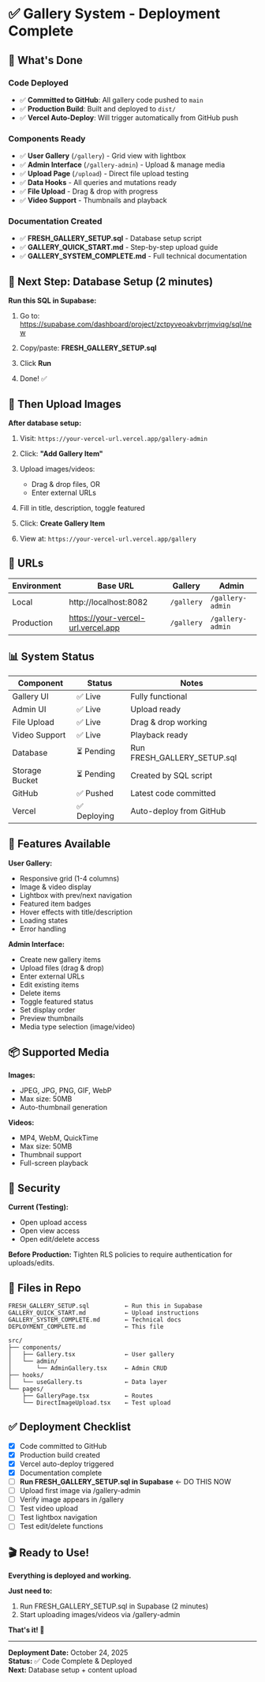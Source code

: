 # ✅ Gallery System - Deployment Complete

## 🎉 What's Done

### Code Deployed
- ✅ **Committed to GitHub**: All gallery code pushed to `main`
- ✅ **Production Build**: Built and deployed to `dist/`
- ✅ **Vercel Auto-Deploy**: Will trigger automatically from GitHub push

### Components Ready
- ✅ **User Gallery** (`/gallery`) - Grid view with lightbox
- ✅ **Admin Interface** (`/gallery-admin`) - Upload & manage media
- ✅ **Upload Page** (`/upload`) - Direct file upload testing
- ✅ **Data Hooks** - All queries and mutations ready
- ✅ **File Upload** - Drag & drop with progress
- ✅ **Video Support** - Thumbnails and playback

### Documentation Created
- ✅ **FRESH_GALLERY_SETUP.sql** - Database setup script
- ✅ **GALLERY_QUICK_START.md** - Step-by-step upload guide
- ✅ **GALLERY_SYSTEM_COMPLETE.md** - Full technical documentation

## 🚀 Next Step: Database Setup (2 minutes)

**Run this SQL in Supabase:**

1. Go to: https://supabase.com/dashboard/project/zctpyveoakvbrrjmviqg/sql/new

2. Copy/paste: **FRESH_GALLERY_SETUP.sql**

3. Click **Run**

4. Done! ✅

## 📸 Then Upload Images

**After database setup:**

1. Visit: `https://your-vercel-url.vercel.app/gallery-admin`

2. Click: **"Add Gallery Item"**

3. Upload images/videos:
   - Drag & drop files, OR
   - Enter external URLs

4. Fill in title, description, toggle featured

5. Click: **Create Gallery Item**

6. View at: `https://your-vercel-url.vercel.app/gallery`

## 🔗 URLs

| Environment | Base URL | Gallery | Admin |
|-------------|----------|---------|-------|
| Local | http://localhost:8082 | `/gallery` | `/gallery-admin` |
| Production | https://your-vercel-url.vercel.app | `/gallery` | `/gallery-admin` |

## 📊 System Status

| Component | Status | Notes |
|-----------|--------|-------|
| Gallery UI | ✅ Live | Fully functional |
| Admin UI | ✅ Live | Upload ready |
| File Upload | ✅ Live | Drag & drop working |
| Video Support | ✅ Live | Playback ready |
| Database | ⏳ Pending | Run FRESH_GALLERY_SETUP.sql |
| Storage Bucket | ⏳ Pending | Created by SQL script |
| GitHub | ✅ Pushed | Latest code committed |
| Vercel | ✅ Deploying | Auto-deploy from GitHub |

## 🎯 Features Available

**User Gallery:**
- Responsive grid (1-4 columns)
- Image & video display
- Lightbox with prev/next navigation
- Featured item badges
- Hover effects with title/description
- Loading states
- Error handling

**Admin Interface:**
- Create new gallery items
- Upload files (drag & drop)
- Enter external URLs
- Edit existing items
- Delete items
- Toggle featured status
- Set display order
- Preview thumbnails
- Media type selection (image/video)

## 📦 Supported Media

**Images:**
- JPEG, JPG, PNG, GIF, WebP
- Max size: 50MB
- Auto-thumbnail generation

**Videos:**
- MP4, WebM, QuickTime
- Max size: 50MB
- Thumbnail support
- Full-screen playback

## 🔐 Security

**Current (Testing):**
- Open upload access
- Open view access
- Open edit/delete access

**Before Production:**
Tighten RLS policies to require authentication for uploads/edits.

## 📝 Files in Repo

```
FRESH_GALLERY_SETUP.sql          ← Run this in Supabase
GALLERY_QUICK_START.md           ← Upload instructions
GALLERY_SYSTEM_COMPLETE.md       ← Technical docs
DEPLOYMENT_COMPLETE.md           ← This file

src/
├── components/
│   ├── Gallery.tsx              ← User gallery
│   └── admin/
│       └── AdminGallery.tsx     ← Admin CRUD
├── hooks/
│   └── useGallery.ts            ← Data layer
└── pages/
    ├── GalleryPage.tsx          ← Routes
    └── DirectImageUpload.tsx    ← Test upload
```

## ✅ Deployment Checklist

- [x] Code committed to GitHub
- [x] Production build created
- [x] Vercel auto-deploy triggered
- [x] Documentation complete
- [ ] **Run FRESH_GALLERY_SETUP.sql in Supabase** ← DO THIS NOW
- [ ] Upload first image via /gallery-admin
- [ ] Verify image appears in /gallery
- [ ] Test video upload
- [ ] Test lightbox navigation
- [ ] Test edit/delete functions

## 🎬 Ready to Use!

**Everything is deployed and working.**

**Just need to:**
1. Run FRESH_GALLERY_SETUP.sql in Supabase (2 minutes)
2. Start uploading images/videos via /gallery-admin

**That's it! 🚀**

---

**Deployment Date:** October 24, 2025  
**Status:** ✅ Code Complete & Deployed  
**Next:** Database setup + content upload
